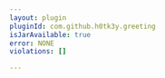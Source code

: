 ```yaml
---
layout: plugin
pluginId: com.github.h0tk3y.greeting
isJarAvailable: true
error: NONE
violations: []

---
```

